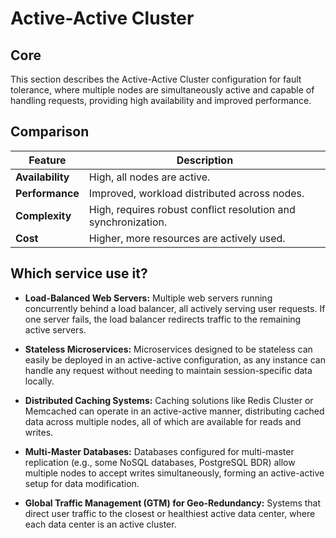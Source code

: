 # Active-Active Cluster

## Core

This section describes the Active-Active Cluster configuration for fault tolerance, where multiple nodes are simultaneously active and capable of handling requests, providing high availability and improved performance.

## Comparison

| Feature | Description |
|---|---|
| **Availability** | High, all nodes are active. |
| **Performance** | Improved, workload distributed across nodes. |
| **Complexity** | High, requires robust conflict resolution and synchronization. |
| **Cost** | Higher, more resources are actively used. |

## Which service use it?



-   **Load-Balanced Web Servers:** Multiple web servers running concurrently behind a load balancer, all actively serving user requests. If one server fails, the load balancer redirects traffic to the remaining active servers.

-   **Stateless Microservices:** Microservices designed to be stateless can easily be deployed in an active-active configuration, as any instance can handle any request without needing to maintain session-specific data locally.

-   **Distributed Caching Systems:** Caching solutions like Redis Cluster or Memcached can operate in an active-active manner, distributing cached data across multiple nodes, all of which are available for reads and writes.

-   **Multi-Master Databases:** Databases configured for multi-master replication (e.g., some NoSQL databases, PostgreSQL BDR) allow multiple nodes to accept writes simultaneously, forming an active-active setup for data modification.

-   **Global Traffic Management (GTM) for Geo-Redundancy:** Systems that direct user traffic to the closest or healthiest active data center, where each data center is an active cluster.
